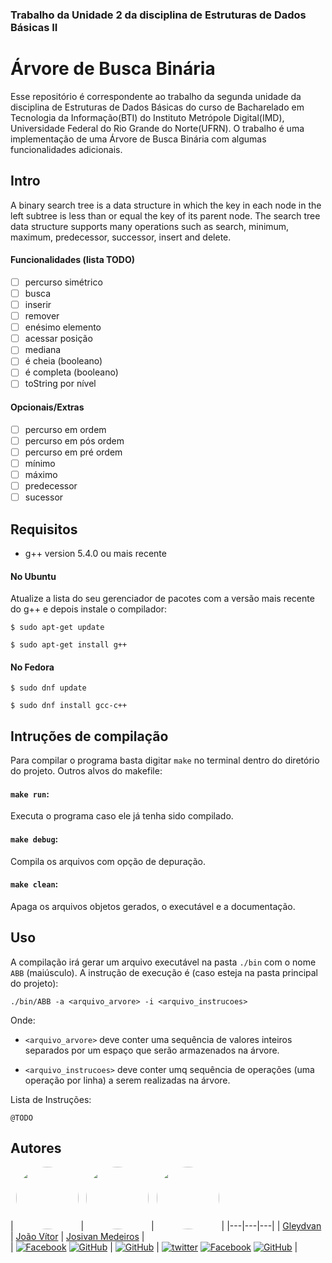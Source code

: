 ### Trabalho da Unidade 2 da disciplina de Estruturas de Dados Básicas II

# Árvore de Busca Binária 
<!--[![Build Status](https://travis-ci.org/JoMedeiros/EDBII_BST.png?branch=master)](https://travis-ci.org/JoMedeiros/EDBII_BST)-->

Esse repositório é correspondente ao trabalho da segunda unidade da disciplina de Estruturas de Dados Básicas do curso de Bacharelado em Tecnologia da Informação(BTI) do Instituto Metrópole Digital(IMD), Universidade Federal do Rio Grande do Norte(UFRN).
O trabalho é uma implementação de uma Árvore de Busca Binária com algumas funcionalidades adicionais.
<!--Name, version, description, and/or features of the program.-->    

## Intro

A binary search tree is a data structure in which the key in each node in the left subtree is less than or equal the key of its parent node. The search tree data structure supports many operations such as search, minimum, maximum, predecessor, successor, insert and delete.

#### Funcionalidades (lista TODO)

- [ ] percurso simétrico
- [ ] busca
- [ ] inserir
- [ ] remover
- [ ] enésimo elemento
- [ ] acessar posição
- [ ] mediana
- [ ] é cheia (booleano)
- [ ] é completa (booleano)
- [ ] toString por nível

#### Opcionais/Extras

- [ ] percurso em ordem
- [ ] percurso em pós ordem
- [ ] percurso em pré ordem
- [ ] mínimo
- [ ] máximo
- [ ] predecessor
- [ ] sucessor

## Requisitos

* g++ version 5.4.0 ou mais recente

#### No Ubuntu

Atualize a lista do seu gerenciador de pacotes com a versão mais recente do g++ e depois instale o compilador:

`$ sudo apt-get update`

`$ sudo apt-get install g++`

#### No Fedora

`$ sudo dnf update`

`$ sudo dnf install gcc-c++`

## Intruções de compilação

Para compilar o programa basta digitar `make` no terminal dentro do diretório do projeto.
Outros alvos do makefile:

#### `make run`:

Executa o programa caso ele já tenha sido compilado.

#### `make debug`:

Compila os arquivos com opção de depuração.

#### `make clean`:

Apaga os arquivos objetos gerados, o executável e a documentação.

## Uso

A compilação irá gerar um arquivo executável na pasta `./bin` com o nome `ABB` (maiúsculo). A instrução de execução é (caso esteja na pasta principal do projeto):

`./bin/ABB -a <arquivo_arvore> -i <arquivo_instrucoes>`

Onde:

- `<arquivo_arvore>` deve conter uma sequência de valores inteiros separados por um espaço que serão armazenados na árvore.

- `<arquivo_instrucoes>` deve conter umq sequência de operações (uma operação por linha) a serem realizadas na árvore.

Lista de Instruções:

`@TODO`

## Autores
| [<img src="https://avatars1.githubusercontent.com/u/29136918?s=460&v=4" width="100" style="border-radius:50%"/>](https://github.com/gleydvan) | 
[<img src="https://avatars3.githubusercontent.com/u/28351214?s=460&v=4" width="100" style="border-radius:50%"/>](https://github.com/JohnVithor) | 
[<img src="https://scontent.fnat2-1.fna.fbcdn.net/v/t1.0-9/26196311_1726317707421220_3069236098433062740_n.jpg?_nc_cat=0&oh=68686ac8256abd16fd2c09ce0ba80b07&oe=5B9D0B5E" width="100" style="border-radius:50%"/>](https://github.com/JoMedeiros) |
|---|---|---|
| [Gleydvan](https://github.com/gleydvan) | [João Vítor](https://github.com/JohnVithor) | [Josivan Medeiros](http://lcc.ufrn.br/~josivanmedeiros/) |  
| [![Facebook][2]][1.2] [![GitHub][6]][1.6] | [![GitHub][6]][2.6] | [![twitter][1]][3.1] [![Facebook][2]][3.2] [![GitHub][6]][3.6] |

[1]: http://i.imgur.com/tXSoThF.png
[2]: http://i.imgur.com/P3YfQoD.png
[6]: http://i.imgur.com/0o48UoR.png

[1.2]: https://www.facebook.com/gleydvan
[1.6]: https://github.com/gleydvan

[2.3]: jv.venceslau.c@gmail.com 
[2.6]: https://github.com/JohnVithor

[3.1]: https://twitter.com/MedeirosJosivan
[3.2]: https://www.facebook.com/JosivanMedeiros
[3.6]: https://github.com/JoMedeiros

<!--
    System requirements.
    Install, uninstall, configuration, and operating instructions.
    Files list.
    Credit, acknowledgments, contact information, and copyright.
    Known bugs and a change log.
-->
